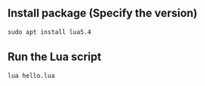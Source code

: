 ## Install package (Specify the version)
    sudo apt install lua5.4

## Run the Lua script
    lua hello.lua
